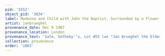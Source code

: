 ```yaml
---
pid: '5552'
object_pid: '3834'
label: Madonna and Child with John the Baptist, Surrounded by a Flower Garland (London)
artist: janbrueghel
provenance_date: Dec 9 1987
provenance_location: London
provenance_text: 'Sale, Sotheby''s, Lot #55 (as "Jan Brueghel the Elder")'
collection: provenance
order: '1863'
---
```

